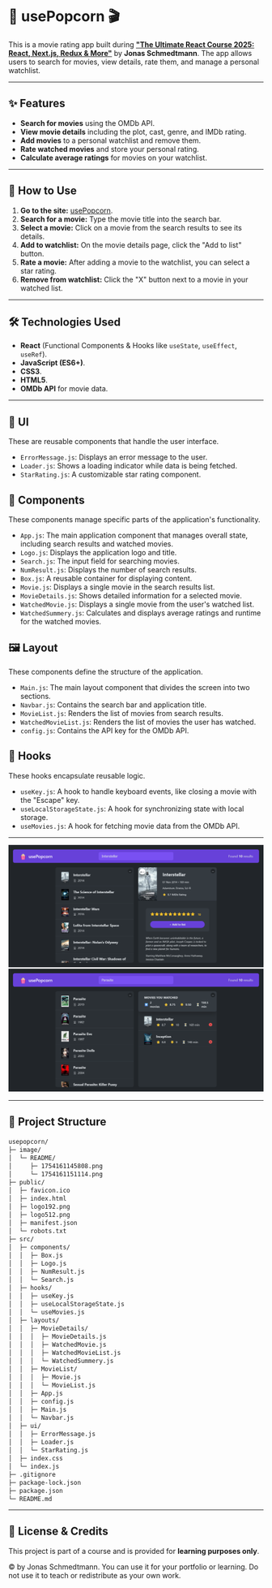# 🍿 usePopcorn 🎬

This is a movie rating app built during [**"The Ultimate React Course 2025: React, Next.js, Redux & More"**](https://www.udemy.com/course/the-ultimate-react-course/) by **Jonas Schmedtmann**. The app allows users to search for movies, view details, rate them, and manage a personal watchlist.

---

## ✨ Features

- **Search for movies** using the OMDb API.
- **View movie details** including the plot, cast, genre, and IMDb rating.
- **Add movies** to a personal watchlist and remove them.
- **Rate watched movies** and store your personal rating.
- **Calculate average ratings** for movies on your watchlist.

---

## 🚀 How to Use

1.  **Go to the site:** [usePopcorn](https://Darkoray.github.io/usePopcorn/).
2.  **Search for a movie:** Type the movie title into the search bar.
3.  **Select a movie:** Click on a movie from the search results to see its details.
4.  **Add to watchlist:** On the movie details page, click the "Add to list" button.
5.  **Rate a movie:** After adding a movie to the watchlist, you can select a star rating.
6.  **Remove from watchlist:** Click the "X" button next to a movie in your watched list.

---

## 🛠️ Technologies Used

- **React** (Functional Components & Hooks like `useState`, `useEffect`, `useRef`).
- **JavaScript (ES6+)**.
- **CSS3**.
- **HTML5**.
- **OMDb API** for movie data.

---

## 🌟 UI

These are reusable components that handle the user interface.

- `ErrorMessage.js`: Displays an error message to the user.
- `Loader.js`: Shows a loading indicator while data is being fetched.
- `StarRating.js`: A customizable star rating component.

## 🧩 Components

These components manage specific parts of the application's functionality.

- `App.js`: The main application component that manages overall state, including search results and watched movies.
- `Logo.js`: Displays the application logo and title.
- `Search.js`: The input field for searching movies.
- `NumResult.js`: Displays the number of search results.
- `Box.js`: A reusable container for displaying content.
- `Movie.js`: Displays a single movie in the search results list.
- `MovieDetails.js`: Shows detailed information for a selected movie.
- `WatchedMovie.js`: Displays a single movie from the user's watched list.
- `WatchedSummery.js`: Calculates and displays average ratings and runtime for the watched movies.

## 🖼️ Layout

These components define the structure of the application.

- `Main.js`: The main layout component that divides the screen into two sections.
- `Navbar.js`: Contains the search bar and application title.
- `MovieList.js`: Renders the list of movies from search results.
- `WatchedMovieList.js`: Renders the list of movies the user has watched.
- `config.js`: Contains the API key for the OMDb API.

## 🎣 Hooks

These hooks encapsulate reusable logic.

- `useKey.js`: A hook to handle keyboard events, like closing a movie with the "Escape" key.
- `useLocalStorageState.js`: A hook for synchronizing state with local storage.
- `useMovies.js`: A hook for fetching movie data from the OMDb API.

---

![1754161145808](image/README/1754161145808.png)
![1754161151114](image/README/1754161151114.png)

---

## 📂 Project Structure

```
usepopcorn/
├─ image/
│  └─ README/
│     ├─ 1754161145808.png
│     └─ 1754161151114.png
├─ public/
│  ├─ favicon.ico
│  ├─ index.html
│  ├─ logo192.png
│  ├─ logo512.png
│  ├─ manifest.json
│  └─ robots.txt
├─ src/
│  ├─ components/
│  │  ├─ Box.js
│  │  ├─ Logo.js
│  │  ├─ NumResult.js
│  │  └─ Search.js
│  ├─ hooks/
│  │  ├─ useKey.js
│  │  ├─ useLocalStorageState.js
│  │  └─ useMovies.js
│  ├─ layouts/
│  │  ├─ MovieDetails/
│  │  │  ├─ MovieDetails.js
│  │  │  ├─ WatchedMovie.js
│  │  │  ├─ WatchedMovieList.js
│  │  │  └─ WatchedSummery.js
│  │  ├─ MovieList/
│  │  │  ├─ Movie.js
│  │  │  └─ MovieList.js
│  │  ├─ App.js
│  │  ├─ config.js
│  │  ├─ Main.js
│  │  └─ Navbar.js
│  ├─ ui/
│  │  ├─ ErrorMessage.js
│  │  ├─ Loader.js
│  │  └─ StarRating.js
│  ├─ index.css
│  └─ index.js
├─ .gitignore
├─ package-lock.json
├─ package.json
└─ README.md
```

---

## 📄 License & Credits

This project is part of a course and is provided for **learning purposes only**.

© by Jonas Schmedtmann. You can use it for your portfolio or learning. Do not use it to teach or redistribute as your own work.
